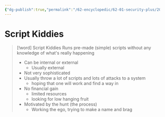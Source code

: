 ```yaml
---
{"dg-publish":true,"permalink":"/62-encyclopedic/62-01-security-plus/20220606152742-script-kiddies/","dgHomeLink":true,"dgPassFrontmatter":false}
---
```



# Script Kiddies

>[!word] Script Kiddies
> Runs pre-made (simple) scripts without any knowledge of what's really happening 
> - Can be internal or external 
>     - Usually external 
> - Not very sophisticated
> - Usually throw a lot of scripts and lots of attacks to a system 
>     - hoping that one will work and find a way in 
> - No financial gain 
>     - limited resources 
>     - looking for low hanging fruit 
> - Motivated by the hunt (the process)
>     - Working the ego, trying to make a name and brag 
